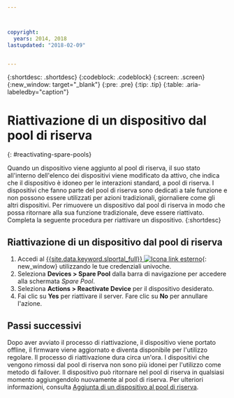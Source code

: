 ```yaml
---



copyright:
  years: 2014, 2018
lastupdated: "2018-02-09"


---
```


{:shortdesc: .shortdesc}
{:codeblock: .codeblock}
{:screen: .screen}
{:new_window: target="_blank"}
{:pre: .pre}
{:tip: .tip}
{:table: .aria-labeledby="caption"}


# Riattivazione di un dispositivo dal pool di riserva 
{: #reactivating-spare-pools}

Quando un dispositivo viene aggiunto al pool di riserva, il suo stato all'interno dell'elenco dei dispositivi viene modificato da attivo, che indica che il dispositivo è idoneo per le interazioni standard, a pool di riserva. I dispositivi che fanno parte del pool di riserva sono dedicati a tale funzione e non possono essere utilizzati per azioni tradizionali, giornaliere come gli altri dispositivi. Per rimuovere un dispositivo dal pool di riserva in modo che possa ritornare alla sua funzione tradizionale, deve essere riattivato. Completa la seguente procedura per riattivare un dispositivo.
{:shortdesc}

## Riattivazione di un dispositivo dal pool di riserva 

1. Accedi al [{{site.data.keyword.slportal_full}} ![Icona link esterno](../icons/launch-glyph.svg "Icona link esterno")](https://control.softlayer.com/){: new_window} utilizzando le tue credenziali univoche.
2. Seleziona **Devices > Spare Pool** dalla barra di navigazione per accedere alla schermata *Spare Pool*.
3. Seleziona **Actions > Reactivate Device** per il dispositivo desiderato.
4. Fai clic su **Yes** per riattivare il server. Fare clic su **No** per annullare l'azione.

## Passi successivi
Dopo aver avviato il processo di riattivazione, il dispositivo viene portato offline, il firmware viene aggiornato e diventa disponibile per l'utilizzo regolare. Il processo di riattivazione dura circa un'ora. I dispositivi che vengono rimossi dal pool di riserva non sono più idonei per l'utilizzo come metodo di failover. Il dispositivo può ritornare nel pool di riserva in qualsiasi momento aggiungendolo nuovamente al pool di riserva. Per ulteriori informazioni, consulta [Aggiunta di un dispositivo al pool di riserva](../vsi/adding_spare_pool.html).

